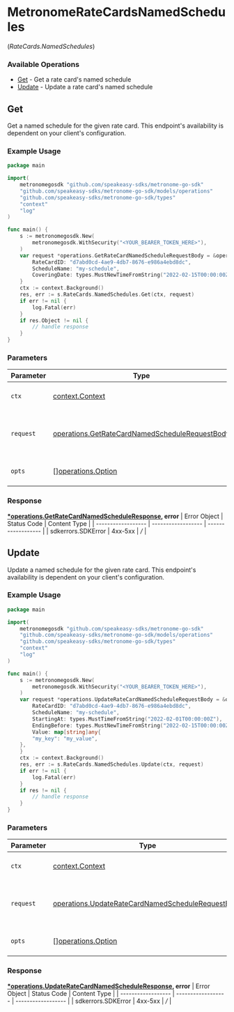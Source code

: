 # MetronomeRateCardsNamedSchedules
(*RateCards.NamedSchedules*)

### Available Operations

* [Get](#get) - Get a rate card's named schedule
* [Update](#update) - Update a rate card's named schedule

## Get

Get a named schedule for the given rate card. This endpoint's availability is dependent on your client's configuration.

### Example Usage

```go
package main

import(
	metronomegosdk "github.com/speakeasy-sdks/metronome-go-sdk"
	"github.com/speakeasy-sdks/metronome-go-sdk/models/operations"
	"github.com/speakeasy-sdks/metronome-go-sdk/types"
	"context"
	"log"
)

func main() {
    s := metronomegosdk.New(
        metronomegosdk.WithSecurity("<YOUR_BEARER_TOKEN_HERE>"),
    )
    var request *operations.GetRateCardNamedScheduleRequestBody = &operations.GetRateCardNamedScheduleRequestBody{
        RateCardID: "d7abd0cd-4ae9-4db7-8676-e986a4ebd8dc",
        ScheduleName: "my-schedule",
        CoveringDate: types.MustNewTimeFromString("2022-02-15T00:00:00Z"),
    }
    ctx := context.Background()
    res, err := s.RateCards.NamedSchedules.Get(ctx, request)
    if err != nil {
        log.Fatal(err)
    }
    if res.Object != nil {
        // handle response
    }
}
```



### Parameters

| Parameter                                                                                                        | Type                                                                                                             | Required                                                                                                         | Description                                                                                                      |
| ---------------------------------------------------------------------------------------------------------------- | ---------------------------------------------------------------------------------------------------------------- | ---------------------------------------------------------------------------------------------------------------- | ---------------------------------------------------------------------------------------------------------------- |
| `ctx`                                                                                                            | [context.Context](https://pkg.go.dev/context#Context)                                                            | :heavy_check_mark:                                                                                               | The context to use for the request.                                                                              |
| `request`                                                                                                        | [operations.GetRateCardNamedScheduleRequestBody](../../models/operations/getratecardnamedschedulerequestbody.md) | :heavy_check_mark:                                                                                               | The request object to use for the request.                                                                       |
| `opts`                                                                                                           | [][operations.Option](../../models/operations/option.md)                                                         | :heavy_minus_sign:                                                                                               | The options for this request.                                                                                    |


### Response

**[*operations.GetRateCardNamedScheduleResponse](../../models/operations/getratecardnamedscheduleresponse.md), error**
| Error Object       | Status Code        | Content Type       |
| ------------------ | ------------------ | ------------------ |
| sdkerrors.SDKError | 4xx-5xx            | */*                |

## Update

Update a named schedule for the given rate card. This endpoint's availability is dependent on your client's configuration.

### Example Usage

```go
package main

import(
	metronomegosdk "github.com/speakeasy-sdks/metronome-go-sdk"
	"github.com/speakeasy-sdks/metronome-go-sdk/models/operations"
	"github.com/speakeasy-sdks/metronome-go-sdk/types"
	"context"
	"log"
)

func main() {
    s := metronomegosdk.New(
        metronomegosdk.WithSecurity("<YOUR_BEARER_TOKEN_HERE>"),
    )
    var request *operations.UpdateRateCardNamedScheduleRequestBody = &operations.UpdateRateCardNamedScheduleRequestBody{
        RateCardID: "d7abd0cd-4ae9-4db7-8676-e986a4ebd8dc",
        ScheduleName: "my-schedule",
        StartingAt: types.MustTimeFromString("2022-02-01T00:00:00Z"),
        EndingBefore: types.MustNewTimeFromString("2022-02-15T00:00:00Z"),
        Value: map[string]any{
        "my_key": "my_value",
    },
    }
    ctx := context.Background()
    res, err := s.RateCards.NamedSchedules.Update(ctx, request)
    if err != nil {
        log.Fatal(err)
    }
    if res != nil {
        // handle response
    }
}
```



### Parameters

| Parameter                                                                                                              | Type                                                                                                                   | Required                                                                                                               | Description                                                                                                            |
| ---------------------------------------------------------------------------------------------------------------------- | ---------------------------------------------------------------------------------------------------------------------- | ---------------------------------------------------------------------------------------------------------------------- | ---------------------------------------------------------------------------------------------------------------------- |
| `ctx`                                                                                                                  | [context.Context](https://pkg.go.dev/context#Context)                                                                  | :heavy_check_mark:                                                                                                     | The context to use for the request.                                                                                    |
| `request`                                                                                                              | [operations.UpdateRateCardNamedScheduleRequestBody](../../models/operations/updateratecardnamedschedulerequestbody.md) | :heavy_check_mark:                                                                                                     | The request object to use for the request.                                                                             |
| `opts`                                                                                                                 | [][operations.Option](../../models/operations/option.md)                                                               | :heavy_minus_sign:                                                                                                     | The options for this request.                                                                                          |


### Response

**[*operations.UpdateRateCardNamedScheduleResponse](../../models/operations/updateratecardnamedscheduleresponse.md), error**
| Error Object       | Status Code        | Content Type       |
| ------------------ | ------------------ | ------------------ |
| sdkerrors.SDKError | 4xx-5xx            | */*                |
